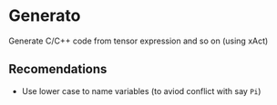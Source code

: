 # Generato

Generate C/C++ code from tensor expression and so on (using xAct)

## Recomendations

* Use lower case to name variables (to aviod conflict with say `Pi`)
